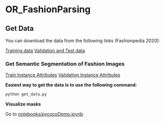 # OR_FashionParsing

## Get Data

You can download the data from the following links (Fashionpedia 2020):

[Training data](https://s3.amazonaws.com/ifashionist-dataset/images/train2020.zip)
[Validation and Test data](https://s3.amazonaws.com/ifashionist-dataset/images/val_test2020.zip)


### Get Semantic Segmentation of Fashion Images

[Train Instance Attributes](https://s3.amazonaws.com/ifashionist-dataset/annotations/instances_attributes_train2020.json)
[Validation Instance Attributes](https://s3.amazonaws.com/ifashionist-dataset/annotations/instances_attributes_val2020.json)

**Easiest way to get the data is to use the following command:**

```bash
python get_data.py
```

**Visualize masks**

Go to [notebooks/pycocoDemo.ipynb](notebooks/pycocoDemo.ipynb)

